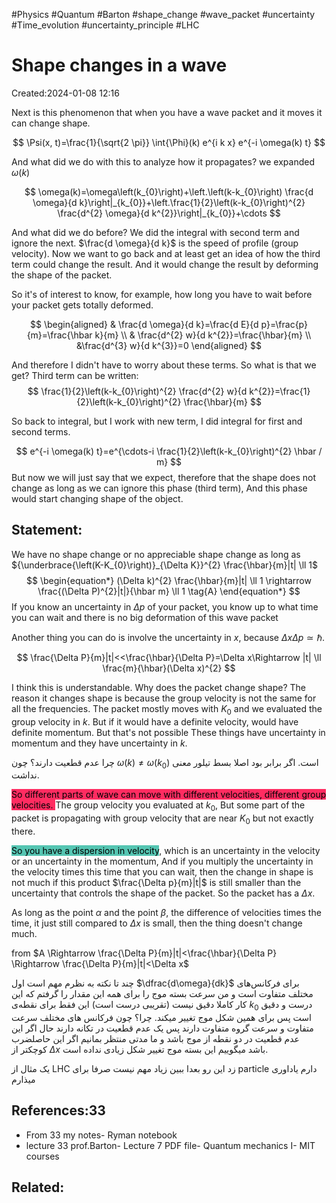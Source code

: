 #Physics #Quantum #Barton #shape_change #wave_packet #uncertainty #Time_evolution #uncertainty_principle #LHC
# Shape changes in a wave
Created:2024-01-08 12:16

Next is this phenomenon that when you have a wave packet and it moves it can change shape.

$$
\Psi(x, t)=\frac{1}{\sqrt{2 \pi}} \int{\Phi}(k) e^{i k x} e^{-i \omega(k) t}
$$

And what did we do with this to analyze how it propagates? we expanded $\omega(k)$

$$
\omega(k)=\omega\left(k_{0}\right)+\left.\left(k-k_{0}\right) \frac{d \omega}{d k}\right|_{k_{0}}+\left.\frac{1}{2}\left(k-k_{0}\right)^{2} \frac{d^{2} \omega}{d k^{2}}\right|_{k_{0}}+\cdots
$$

And what did we do before? We did the integral with second term and ignore the next. $\frac{d \omega}{d k}$ is the speed of profile (group velocity). Now we want to go back and at least get an idea of how the third term could change the result. And it would change the result by deforming the shape of the packet.

So it's of interest to know, for example, how long you have to wait before your packet gets totally deformed.


$$
\begin{aligned}
& \frac{d \omega}{d k}=\frac{d E}{d p}=\frac{p}{m}=\frac{\hbar k}{m} \\
& \frac{d^{2} w}{d k^{2}}=\frac{\hbar}{m} \\
&\frac{d^{3} w}{d k^{3}}=0
\end{aligned}
$$

And therefore I didn't have to worry about these terms. So what is that we get? Third term can be written:
$$
\frac{1}{2}\left(k-k_{0}\right)^{2} \frac{d^{2} w}{d k^{2}}=\frac{1}{2}\left(k-k_{0}\right)^{2} \frac{\hbar}{m}
$$

So back to integral, but I work with new term, I did integral for first and second terms.

$$
e^{-i \omega(k) t}=e^{\cdots-i \frac{1}{2}\left(k-k_{0}\right)^{2} \hbar / m}
$$
But now we will just say that we expect, therefore that the shape does not change as long as we can ignore this phase (third term), And this phase would start changing shape of the object.

## Statement:

We have no shape change or no appreciable shape change as long as ${\underbrace{\left(K-K_{0}\right)}_{\Delta K}}^{2} \frac{\hbar}{m}|t| \ll 1$
$$
\begin{equation*}
(\Delta k)^{2} \frac{\hbar}{m}|t| \ll 1 \rightarrow \frac{(\Delta P)^{2}|t|}{\hbar m} \ll 1 \tag{A}
\end{equation*}
$$
If you know an uncertainty in $\Delta p$ of your packet, you know up to what time you can wait and there is no big deformation of this wave packet

Another thing you can do is involve the uncertainty in $x$, because $\Delta x \Delta p \simeq \hbar$.

$$
\frac{\Delta P}{m}|t|<<\frac{\hbar}{\Delta P}=\Delta x\Rightarrow |t| \ll \frac{m}{\hbar}(\Delta x)^{2}
$$

I think this is understandable. Why does the packet change shape? The reason it changes shape is because the group velocity is not the same for all the frequencies. The packet mostly moves with $K_0$ and we evaluated the group velocity in $k$. But if it would have a definite velocity, would have definite momentum. But that's not possible These things have uncertainty in momentum and they have uncertainty in $k$.

چرا عدم قطعیت دارند؟ چون  $\omega(k)\neq \omega(k_0)$ است. اگر برابر بود اصلا بسط تیلور معنی نداشت.

<mark style="background: #FF2C61;">So different parts of wave can move with different velocities, different group velocities. </mark>The group velocity you evaluated at $k_{0}$, But some part of the packet is propagating with group velocity that are near $K_{0}$ but not exactly there.

<mark style="background: #55C5B2;">So you have a dispersion in velocity</mark>, which is an uncertainty in the velocity or an uncertainty in the momentum, And if you multiply the uncertainty in the velocity times this time that you can wait, then the change in shape is not much if this product $\frac{\Delta p}{m}|t|$ is still smaller than the uncertainty that controls the shape of the packet. So the packet has a $\Delta x$.

As long as the point $\alpha$ and the point $\beta$, the difference of velocities times the time, it just still compared to $\Delta x$ is small, then the thing doesn't change much.

from $A \Rightarrow \frac{\Delta P}{m}|t|<\frac{\hbar}{\Delta P} \Rightarrow \frac{\Delta P}{m}|t|<\Delta x$

چند تا نکته به نظرم مهم است اول $\dfrac{d\omega}{dk}$ برای فرکانس‌های مختلف متفاوت است و من سرعت بسته موج را برای همه این مقدار را گرفتم که این کار کاملا دقیق نیست (تقریبی درست است) این فقط برای نقطه‌ی $k_0$ درست و دقیق است پس برای همین شکل موج تغییر میکند. چرا؟ چون فرکانس های مختلف سرعت متفاوت و سرعت گروه متفاوت دارند پس یک عدم قطعیت در تکانه دارند حال اگر این عدم قطعیت در دو نقطه از موج باشد و ما مدتی منتظر بمانیم اگر این حاصلضرب کوچکتر از $\Delta x$ باشد میگوییم این بسته موج تغییر شکل زیادی نداده است.


یک مثال از LHC زد این رو بعدا ببین زیاد مهم نیست صرفا برای particle  دارم یاداوری میذارم
## References:33
- From 33 my notes- Ryman notebook
- lecture 33 prof.Barton- Lecture 7 PDF file- Quantum mechanics I- MIT courses

## Related:



